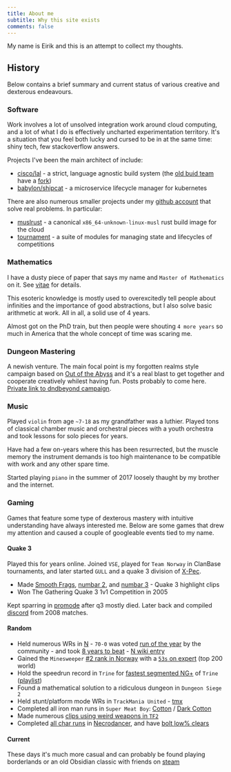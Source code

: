 ```yaml
---
title: About me
subtitle: Why this site exists
comments: false
---
```


My name is Eirik and this is an attempt to collect my thoughts.


## History
Below contains a brief summary and current status of various creative and dexterous endeavours.

### Software
Work involves a lot of unsolved integration work around cloud computing, and a lot of what I do is effectively uncharted experimentation territory. It's a situation that you feel both lucky and cursed to be in at the same time: shiny tech, few stackoverflow answers.

Projects I've been the main architect of include:

- [cisco/lal](https://github.com/cisco/lal-build-manager) - a strict, language agnostic build system (the [old buid team](https://github.com/orgs/lalbuild/people) have a [fork](https://github.com/lalbuild/lal))
- [babylon/shipcat](https://github.com/Babylonpartners/shipcat) - a microservice lifecycle manager for kubernetes

There are also numerous smaller projects under my [github account](https://github.com/clux?tab=repositories) that solve real problems. In particular:

- [muslrust](https://github.com/clux/muslrust) - a canonical `x86_64-unknown-linux-musl` rust build image for the cloud
- [tournament](https://github.com/clux/tournament) - a suite of modules for managing state and lifecycles of competitions

### Mathematics
I have a dusty piece of paper that says my name and `Master of Mathematics` on it. See [vitae](http://clux.github.io/vitae/) for details.

This esoteric knowledge is mostly used to overexcitedly tell people about infinities and the importance of good abstractions, but I also solve basic arithmetic at work. All in all, a solid use of 4 years.

Almost got on the PhD train, but then people were shouting `4 more years` so much in America that the whole concept of time was scaring me.

### Dungeon Mastering
A newish venture. The main focal point is my forgotten realms style campaign based on [Out of the Abyss](http://dnd.wizards.com/products/tabletop-games/rpg-products/outoftheabyss) and it's a real blast to get together and cooperate creatively whilest having fun. Posts probably to come here. [Private link to dndbeyond campaign](https://www.dndbeyond.com/campaigns/156017).

### Music
Played `violin` from age `~7-18` as my grandfather was a luthier. Played tons of classical chamber music and orchestral pieces with a youth orchestra and took lessons for solo pieces for years.

Have had a few on-years where this has been resurrected, but the muscle memory the instrument demands is too high maintenance to be compatible with work and any other spare time.

Started playing `piano` in the summer of 2017 loosely thaught by my brother and the internet.

### Gaming
Games that feature some type of dexterous mastery with intuitive understanding have always interested me. Below are some games that drew my attention and caused a couple of googleable events tied to my name.

#### Quake 3
Played this for years online. Joined `VSE`, played for `Team Norway` in ClanBase tournaments, and later started `GULL` and a quake 3 division of [X-Pec](http://www.chicksdigx-pec.com).

- Made [Smooth Frags](https://www.youtube.com/watch?v=GD3aTJ_jzL8), [numbar 2](https://www.youtube.com/watch?v=OXCJpkv0GuI), and [numbar 3](https://www.youtube.com/watch?v=BHfSKhvzogM) - Quake 3 highlight clips
- Won The Gathering Quake 3 1v1 Competition in 2005

Kept sparring in [promode](https://playmorepromode.com/) after q3 mostly died. Later back and compiled [discord](https://www.youtube.com/watch?v=liSxP2j5b60) from 2008 matches.

#### Random
- Held numerous WRs in [N](http://www.metanetsoftware.com/games/n) - `70-0` was voted [run of the year](http://n.wikia.com/wiki/The_Dronies) by the community - and took [8 years to beat](http://ploudseeker.com:5000/all_scores?level=70-0&place=0) - [N wiki entry](http://n.wikia.com/wiki/Clux)
- Gained the `Minesweeper` [#2 rank in Norway](http://www.minesweeper.info/countryranking.html?country=132) with a [`53s` on expert](http://www.minesweeper.info/members/files/3552/EirikAlbrigtsen54,49-119-110607.mvf) (top 200 world)
- Hold the speedrun record in `Trine` for [fastest segmented NG+](http://speeddemosarchive.com/Trine.html) of `Trine` ([playlist](https://www.youtube.com/watch?v=45T7-Avb5vQ&list=PLDCA837F2416D427B))
- Found a mathematical solution to a ridiculous dungeon in `Dungeon Siege 2`
- Held stunt/platform mode WRs in `TrackMania United` - [tmx](https://united.tm-exchange.com/main.aspx?action=tracksearch&mode=7&id=1273332)
- Completed all iron man runs in `Super Meat Boy`: [Cotton](https://www.youtube.com/watch?v=8ZeFFwkCLN8) / [Dark Cotton](https://www.youtube.com/watch?v=jgptqlVQGSM)
- Made numerous [clips using weird weapons in `TF2`](https://www.youtube.com/watch?v=KVzOLtpO6fU&list=PL4gj5XjL6RRQecS059_tjxRQ4Lu6yUNqB)
- Completed [all char runs](https://crypt.toofz.com/p/76561198007590148/classic) in [Necrodancer](https://store.steampowered.com/app/247080/Crypt_of_the_NecroDancer/), and have [bolt low% clears](https://www.youtube.com/watch?v=y1d6hoN9DoM)

#### Current
These days it's much more casual and can probably be found playing borderlands or an old Obsidian classic with friends on [steam](https://steamcommunity.com/id/sszynrae)
